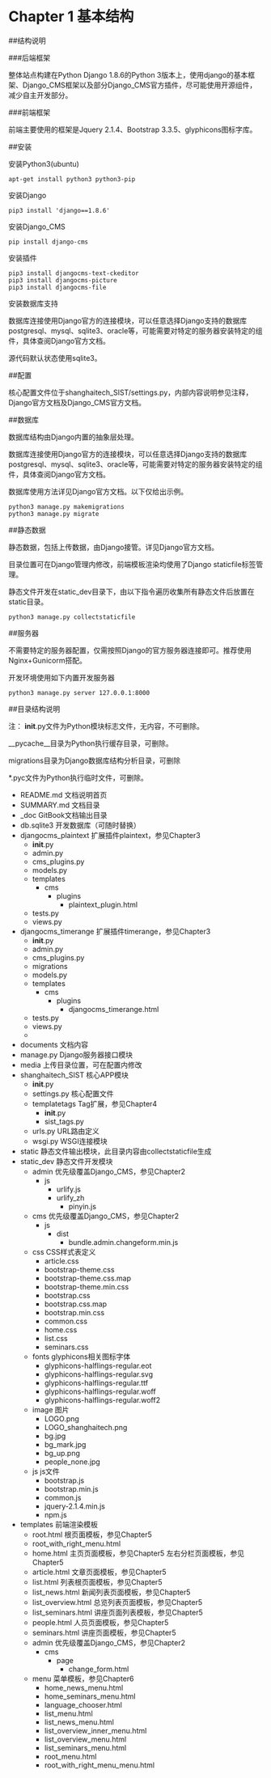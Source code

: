 # Chapter 1 基本结构

##结构说明

###后端框架

整体站点构建在Python Django 1.8.6的Python 3版本上，使用django的基本框架、Django_CMS框架以及部分Django_CMS官方插件，尽可能使用开源组件，减少自主开发部分。

###前端框架

前端主要使用的框架是Jquery 2.1.4、Bootstrap 3.3.5、glyphicons图标字库。

##安装

安装Python3(ubuntu)

```
apt-get install python3 python3-pip
```

安装Django

```
pip3 install 'django==1.8.6'
```

安装Django_CMS

```
pip install django-cms
```

安装插件

```
pip3 install djangocms-text-ckeditor
pip3 install djangocms-picture
pip3 install djangocms-file
```

安装数据库支持

数据库连接使用Django官方的连接模块，可以任意选择Django支持的数据库postgresql、mysql、sqlite3、oracle等，可能需要对特定的服务器安装特定的组件，具体查阅Django官方文档。

源代码默认状态使用sqlite3。

##配置

核心配置文件位于shanghaitech_SIST/settings.py，内部内容说明参见注释，Django官方文档及Django_CMS官方文档。

##数据库

数据库结构由Django内置的抽象层处理。

数据库连接使用Django官方的连接模块，可以任意选择Django支持的数据库postgresql、mysql、sqlite3、oracle等，可能需要对特定的服务器安装特定的组件，具体查阅Django官方文档。

数据库使用方法详见Django官方文档。以下仅给出示例。

```
python3 manage.py makemigrations
python3 manage.py migrate
```

##静态数据

静态数据，包括上传数据，由Django接管。详见Django官方文档。

目录位置可在Django管理内修改，前端模板渲染均使用了Django staticfile标签管理。

静态文件开发在static_dev目录下，由以下指令遍历收集所有静态文件后放置在static目录。

```
python3 manage.py collectstaticfile
```

##服务器

不需要特定的服务器配置，仅需按照Django的官方服务器连接即可。推荐使用Nginx+Gunicorm搭配。

开发环境使用如下内置开发服务器

```
python3 manage.py server 127.0.0.1:8000
```

##目录结构说明

注：
__init__.py文件为Python模块标志文件，无内容，不可删除。

__pycache__目录为Python执行缓存目录，可删除。

migrations目录为Django数据库结构分析目录，可删除

*.pyc文件为Python执行临时文件，可删除。


* README.md 文档说明首页
* SUMMARY.md 文档目录
* _doc GitBook文档输出目录
* db.sqlite3 开发数据库（可随时替换）
* djangocms_plaintext 扩展插件plaintext，参见Chapter3
	* __init__.py
	* admin.py
	* cms_plugins.py
	* models.py
	* templates
		* cms
			* plugins
				* plaintext_plugin.html
	* tests.py
	* views.py
* djangocms_timerange 扩展插件timerange，参见Chapter3
	* __init__.py
	* admin.py
	* cms_plugins.py
	* migrations
	* models.py
	* templates
		* cms
			* plugins
				* djangocms_timerange.html
	* tests.py
	* views.py
	* 
* documents 文档内容
* manage.py Django服务器接口模块
* media 上传目录位置，可在配置内修改
* shanghaitech_SIST 核心APP模块
	* __init__.py
	* settings.py 核心配置文件
	* templatetags Tag扩展，参见Chapter4
		* __init__.py
		* sist_tags.py
	* urls.py URL路由定义
	* wsgi.py WSGI连接模块
* static 静态文件输出模块，此目录内容由collectstaticfile生成
* static_dev 静态文件开发模块
	* admin 优先级覆盖Django_CMS，参见Chapter2
		* js
			* urlify.js
			* urlify_zh
				* pinyin.js
	* cms 优先级覆盖Django_CMS，参见Chapter2
		* js
			* dist
				* bundle.admin.changeform.min.js
	* css CSS样式表定义
		* article.css
		* bootstrap-theme.css
		* bootstrap-theme.css.map
		* bootstrap-theme.min.css
		* bootstrap.css
		* bootstrap.css.map
		* bootstrap.min.css
		* common.css
		* home.css
		* list.css
		* seminars.css
	* fonts glyphicons相关图标字体
		* glyphicons-halflings-regular.eot
		* glyphicons-halflings-regular.svg
		* glyphicons-halflings-regular.ttf
		* glyphicons-halflings-regular.woff
		* glyphicons-halflings-regular.woff2
	* image 图片
		* LOGO.png
		* LOGO_shanghaitech.png
		* bg.jpg
		* bg_mark.jpg
		* bg_up.png
		* people_none.jpg
	* js js文件
		* bootstrap.js
		* bootstrap.min.js
		* common.js
		* jquery-2.1.4.min.js
		* npm.js
* templates 前端渲染模板
	* root.html 根页面模板，参见Chapter5
	* root_with_right_menu.html
	* home.html 主页页面模板，参见Chapter5
左右分栏页面模板，参见Chapter5
	* article.html 文章页面模板，参见Chapter5
	* list.html 列表根页面模板，参见Chapter5
	* list_news.html 新闻列表页面模板，参见Chapter5
	* list_overview.html 总览列表页面模板，参见Chapter5
	* list_seminars.html 讲座页面列表模板，参见Chapter5
	* people.html 人员页面模板，参见Chapter5
	* seminars.html 讲座页面模板，参见Chapter5
	* admin 优先级覆盖Django_CMS，参见Chapter2
		* cms
			* page
				* change_form.html
	* menu 菜单模板，参见Chapter6
		* home_news_menu.html
		* home_seminars_menu.html
		* language_chooser.html
		* list_menu.html
		* list_news_menu.html
		* list_overview_inner_menu.html
		* list_overview_menu.html
		* list_seminars_menu.html
		* root_menu.html
		* root_with_right_menu_menu.html
